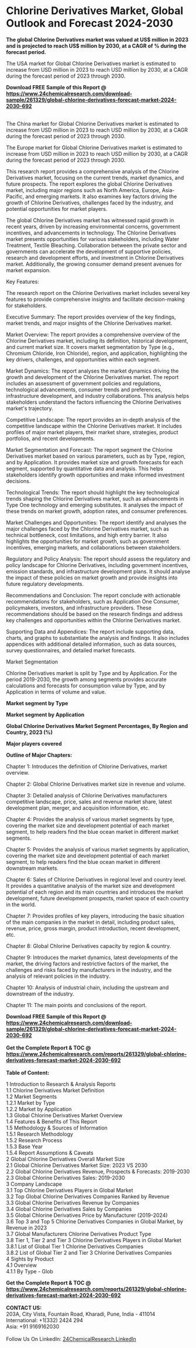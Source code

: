 <h1>Chlorine Derivatives Market, Global Outlook and Forecast 2024-2030</h1><p><strong>The global Chlorine Derivatives market was valued at US$ million in 2023 and is projected to reach US$ million by 2030, at a CAGR of % during the forecast period.</strong></p><p>
</p><p>The USA market for Global Chlorine Derivatives market is estimated to increase from USD million in 2023 to reach USD million by 2030, at a CAGR during the forecast period of 2023 through 2030.</p><div><b>Download FREE Sample of this Report @ 
            <a href="https://www.24chemicalresearch.com/download-sample/261329/global-chlorine-derivatives-forecast-market-2024-2030-692">
            https://www.24chemicalresearch.com/download-sample/261329/global-chlorine-derivatives-forecast-market-2024-2030-692</a></b></div><br><p>
</p><p>The China market for Global Chlorine Derivatives market is estimated to increase from USD million in 2023 to reach USD million by 2030, at a CAGR during the forecast period of 2023 through 2030.</p><p>
</p><p>The Europe market for Global Chlorine Derivatives market is estimated to increase from USD million in 2023 to reach USD million by 2030, at a CAGR during the forecast period of 2023 through 2030.</p><p>
</p><p>This research report provides a comprehensive analysis of the Chlorine Derivatives market, focusing on the current trends, market dynamics, and future prospects. The report explores the global Chlorine Derivatives market, including major regions such as North America, Europe, Asia-Pacific, and emerging markets. It also examines key factors driving the growth of Chlorine Derivatives, challenges faced by the industry, and potential opportunities for market players.</p><p>
The global Chlorine Derivatives market has witnessed rapid growth in recent years, driven by increasing environmental concerns, government incentives, and advancements in technology. The Chlorine Derivatives market presents opportunities for various stakeholders, including Water Treatment, Textile Bleaching. Collaboration between the private sector and governments can accelerate the development of supportive policies, research and development efforts, and investment in Chlorine Derivatives market. Additionally, the growing consumer demand present avenues for market expansion.</p><p>
Key Features:</p><p>
The research report on the Chlorine Derivatives market includes several key features to provide comprehensive insights and facilitate decision-making for stakeholders.</p><p>
Executive Summary: The report provides overview of the key findings, market trends, and major insights of the Chlorine Derivatives market.</p><p>
Market Overview: The report provides a comprehensive overview of the Chlorine Derivatives market, including its definition, historical development, and current market size. It covers market segmentation by Type (e.g., Chromium Chloride, Iron Chloride), region, and application, highlighting the key drivers, challenges, and opportunities within each segment.</p><p>
Market Dynamics: The report analyses the market dynamics driving the growth and development of the Chlorine Derivatives market. The report includes an assessment of government policies and regulations, technological advancements, consumer trends and preferences, infrastructure development, and industry collaborations. This analysis helps stakeholders understand the factors influencing the Chlorine Derivatives market's trajectory.</p><p>
Competitive Landscape: The report provides an in-depth analysis of the competitive landscape within the Chlorine Derivatives market. It includes profiles of major market players, their market share, strategies, product portfolios, and recent developments.</p><p>
Market Segmentation and Forecast: The report segment the Chlorine Derivatives market based on various parameters, such as by Type, region, and by Application. It provides market size and growth forecasts for each segment, supported by quantitative data and analysis. This helps stakeholders identify growth opportunities and make informed investment decisions.</p><p>
Technological Trends: The report should highlight the key technological trends shaping the Chlorine Derivatives market, such as advancements in Type One technology and emerging substitutes. It analyses the impact of these trends on market growth, adoption rates, and consumer preferences.</p><p>
Market Challenges and Opportunities: The report identify and analyses the major challenges faced by the Chlorine Derivatives market, such as technical bottleneck, cost limitations, and high entry barrier. It also highlights the opportunities for market growth, such as government incentives, emerging markets, and collaborations between stakeholders.</p><p>
Regulatory and Policy Analysis: The report should assess the regulatory and policy landscape for Chlorine Derivatives, including government incentives, emission standards, and infrastructure development plans. It should analyse the impact of these policies on market growth and provide insights into future regulatory developments.</p><p>
Recommendations and Conclusion: The report conclude with actionable recommendations for stakeholders, such as Application One Consumer, policymakers, investors, and infrastructure providers. These recommendations should be based on the research findings and address key challenges and opportunities within the Chlorine Derivatives market.</p><p>
Supporting Data and Appendices: The report include supporting data, charts, and graphs to substantiate the analysis and findings. It also includes appendices with additional detailed information, such as data sources, survey questionnaires, and detailed market forecasts.</p><p>
Market Segmentation</p><p>
Chlorine Derivatives market is split by Type and by Application. For the period 2019-2030, the growth among segments provides accurate calculations and forecasts for consumption value by Type, and by Application in terms of volume and value.</p><p>
<strong>Market segment by Type</strong></p><p>
</p><p>
<strong>Market segment by Application</strong></p><p>
</p><p>
<strong>Global Chlorine Derivatives Market Segment Percentages, By Region and Country, 2023 (%)</strong></p><p>
</p><p>
<strong>Major players covered</strong></p><p>
</p><p>
</p><p><strong>Outline of Major Chapters:</strong></p><p>
Chapter 1: Introduces the definition of Chlorine Derivatives, market overview.</p><p>
Chapter 2: Global Chlorine Derivatives market size in revenue and volume.</p><p>
Chapter 3: Detailed analysis of Chlorine Derivatives manufacturers competitive landscape, price, sales and revenue market share, latest development plan, merger, and acquisition information, etc.</p><p>
Chapter 4: Provides the analysis of various market segments by type, covering the market size and development potential of each market segment, to help readers find the blue ocean market in different market segments.</p><p>
Chapter 5: Provides the analysis of various market segments by application, covering the market size and development potential of each market segment, to help readers find the blue ocean market in different downstream markets.</p><p>
Chapter 6: Sales of Chlorine Derivatives in regional level and country level. It provides a quantitative analysis of the market size and development potential of each region and its main countries and introduces the market development, future development prospects, market space of each country in the world.</p><p>
Chapter 7: Provides profiles of key players, introducing the basic situation of the main companies in the market in detail, including product sales, revenue, price, gross margin, product introduction, recent development, etc.</p><p>
Chapter 8: Global Chlorine Derivatives capacity by region &amp; country.</p><p>
Chapter 9: Introduces the market dynamics, latest developments of the market, the driving factors and restrictive factors of the market, the challenges and risks faced by manufacturers in the industry, and the analysis of relevant policies in the industry.</p><p>
Chapter 10: Analysis of industrial chain, including the upstream and downstream of the industry.</p><p>
Chapter 11: The main points and conclusions of the report.</p><div><b>Download FREE Sample of this Report @ 
            <a href="https://www.24chemicalresearch.com/download-sample/261329/global-chlorine-derivatives-forecast-market-2024-2030-692">
            https://www.24chemicalresearch.com/download-sample/261329/global-chlorine-derivatives-forecast-market-2024-2030-692</a></b></div><br><div><b>Get the Complete Report & TOC @ 
            <a href="https://www.24chemicalresearch.com/reports/261329/global-chlorine-derivatives-forecast-market-2024-2030-692">
            https://www.24chemicalresearch.com/reports/261329/global-chlorine-derivatives-forecast-market-2024-2030-692</a></b></div><br>
            <b>Table of Content:</b><p>1 Introduction to Research & Analysis Reports<br />
    1.1 Chlorine Derivatives Market Definition<br />
    1.2 Market Segments<br />
        1.2.1 Market by Type<br />
        1.2.2 Market by Application<br />
    1.3 Global Chlorine Derivatives Market Overview<br />
    1.4 Features & Benefits of This Report<br />
    1.5 Methodology & Sources of Information<br />
        1.5.1 Research Methodology<br />
        1.5.2 Research Process<br />
        1.5.3 Base Year<br />
        1.5.4 Report Assumptions & Caveats<br />
2 Global Chlorine Derivatives Overall Market Size<br />
    2.1 Global Chlorine Derivatives Market Size: 2023 VS 2030<br />
    2.2 Global Chlorine Derivatives Revenue, Prospects & Forecasts: 2019-2030<br />
    2.3 Global Chlorine Derivatives Sales: 2019-2030<br />
3 Company Landscape<br />
    3.1 Top Chlorine Derivatives Players in Global Market<br />
    3.2 Top Global Chlorine Derivatives Companies Ranked by Revenue<br />
    3.3 Global Chlorine Derivatives Revenue by Companies<br />
    3.4 Global Chlorine Derivatives Sales by Companies<br />
    3.5 Global Chlorine Derivatives Price by Manufacturer (2019-2024)<br />
    3.6 Top 3 and Top 5 Chlorine Derivatives Companies in Global Market, by Revenue in 2023<br />
    3.7 Global Manufacturers Chlorine Derivatives Product Type<br />
    3.8 Tier 1, Tier 2 and Tier 3 Chlorine Derivatives Players in Global Market<br />
        3.8.1 List of Global Tier 1 Chlorine Derivatives Companies<br />
        3.8.2 List of Global Tier 2 and Tier 3 Chlorine Derivatives Companies<br />
4 Sights by Product<br />
    4.1 Overview<br />
        4.1.1 By Type - Glob</p><div><b>Get the Complete Report & TOC @ 
            <a href="https://www.24chemicalresearch.com/reports/261329/global-chlorine-derivatives-forecast-market-2024-2030-692">
            https://www.24chemicalresearch.com/reports/261329/global-chlorine-derivatives-forecast-market-2024-2030-692</a></b></div><br><b>CONTACT US:</b><br>
            203A, City Vista, Fountain Road, Kharadi, Pune, India - 411014<br>
            International: +1(332) 2424 294<br>
            Asia: +91 9169162030 <br><br>
            Follow Us On LinkedIn: <a href="https://www.linkedin.com/company/24chemicalresearch/">24ChemicalResearch LinkedIn</a>